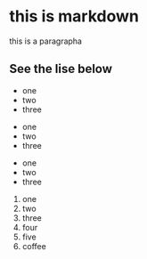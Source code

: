 # this is markdown

this is a paragrapha

## See the lise below

* one
* two
* three

- one
- two
- three

+ one
+ two
+ three

1. one
1. two
1. three
1. four
1. five
1. coffee
